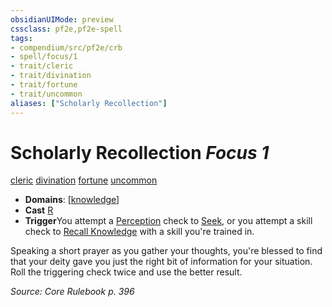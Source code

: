 ```yaml
---
obsidianUIMode: preview
cssclass: pf2e,pf2e-spell
tags:
- compendium/src/pf2e/crb
- spell/focus/1
- trait/cleric
- trait/divination
- trait/fortune
- trait/uncommon
aliases: ["Scholarly Recollection"]
---
```

# Scholarly Recollection *Focus 1*   
[cleric](../../rules/traits/cleric.md)  [divination](../../rules/traits/divination.md)  [fortune](../../rules/traits/fortune.md)  [uncommon](../../rules/traits/uncommon.md)  

- **Domains**: [[knowledge](../setting/domains.md#Knowledge)]
- **Cast** [R](../../rules/core-rulebook/chapter-9-playing-the-game.md#Actions "Reaction") 
- **Trigger**You attempt a [Perception](../skills.md#Perception) check to [Seek](../../rules/actions/seek.md), or you attempt a skill check to [Recall Knowledge](../../rules/actions/recall-knowledge.md) with a skill you're trained in.

Speaking a short prayer as you gather your thoughts, you're blessed to find that your deity gave you just the right bit of information for your situation. Roll the triggering check twice and use the better result.

*Source: Core Rulebook p. 396*
